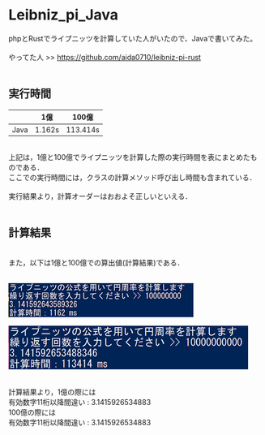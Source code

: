 # Leibniz_pi_Java
phpとRustでライプニッツを計算していた人がいたので、Javaで書いてみた。<br>
<br>
やってた人 >> https://github.com/aida0710/leibniz-pi-rust<br>
<br>
## 実行時間

|       | 1億     | 100億     |
|-------|---------|-----------|
| Java  | 1.162s  | 113.414s  |

<br>
上記は，1億と100億でライプニッツを計算した際の実行時間を表にまとめたものである．<br>
ここでの実行時間には，クラスの計算メソッド呼び出し時間も含まれている．<br>
<br>
実行結果より，計算オーダーはおおよそ正しいといえる．<br>
<br>

## 計算結果

<br>また，以下は1億と100億での算出値(計算結果)である．<br>
<br>

![実行結果](result_1.png "実行結果")



![実行結果](result_100.png "実行結果")

<br>
計算結果より，1億の際には<br>
有効数字11桁以降間違い : 3.1415926534883<br>
100億の際には<br>
有効数字11桁以降間違い : 3.1415926534883<br>

